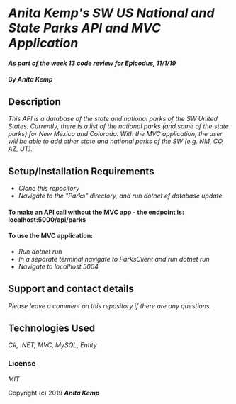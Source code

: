 # _Anita Kemp's SW US National and State Parks API and MVC Application_

#### _As part of the week 13 code review for Epicodus, 11/1/19_

#### By _Anita Kemp_

## Description
_This API is a database of the state and national parks of the SW United States. Currently, there is a list of the national parks (and some of the state parks) for New Mexico and Colorado. With the MVC application, the user will be able to add other state and national parks of the SW (e.g. NM, CO, AZ, UT)._

## Setup/Installation Requirements
* _Clone this repository_
* _Navigate to the "Parks" directory, and run dotnet ef database update_
#### To make an API call without the MVC app - the endpoint is: localhost:5000/api/parks

#### To use the MVC application:
* _Run dotnet run_
* _In a separate terminal navigate to ParksClient and run dotnet run_
* _Navigate to localhost:5004_


## Support and contact details

_Please leave a comment on this repository if there are any questions._

## Technologies Used

_C#, .NET, MVC, MySQL, Entity_

### License

*MIT*

Copyright (c) 2019 **_Anita Kemp_**